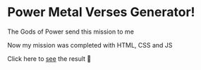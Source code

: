 # Power Metal Verses Generator!

The Gods of Power send this mission to me

Now my mission was completed with HTML, CSS and JS

Click here to [see](http://www.odineiribeiro.com.br/power_metal_lyric_generator/) the result :metal:
